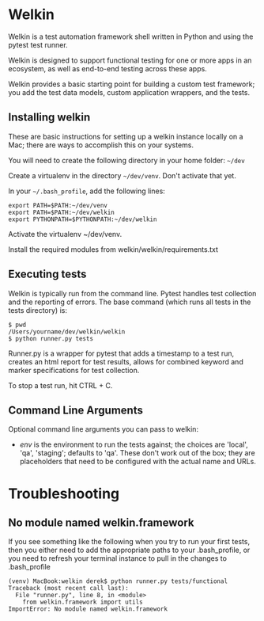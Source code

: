 # Welkin
Welkin is a test automation framework shell written in Python and using the
pytest test runner.

Welkin is designed to support functional testing for one
or more apps in an ecosystem, as well as end-to-end testing across these apps.

Welkin provides a basic starting point for building a custom test framework; you add the
test data models, custom application wrappers, and the tests.


## Installing welkin
These are basic instructions for setting up a welkin instance locally on a Mac; there are
ways to accomplish this on your systems.

You will need to create the following directory in your home folder: ````~/dev````

Create a virtualenv in the directory ````~/dev/venv````. Don't activate that yet.


In your ````~/.bash_profile````, add the following lines:

````
export PATH=$PATH:~/dev/venv
export PATH=$PATH:~/dev/welkin
export PYTHONPATH=$PYTHONPATH:~/dev/welkin
````

Activate the virtualenv ~/dev/venv.

Install the required modules from welkin/welkin/requirements.txt


## Executing tests
Welkin is typically run from the command line. Pytest handles test collection
and the reporting of errors. The base command (which runs all tests in the tests
directory) is:

````
$ pwd
/Users/yourname/dev/welkin/welkin
$ python runner.py tests
````

Runner.py is a wrapper for pytest that adds a timestamp to a test run, creates an html
report for test results, allows for combined keyword and marker specifications for test
collection.

To stop a test run, hit CTRL + C.


## Command Line Arguments
Optional command line arguments you can pass to welkin:
* *env* is the environment to run the tests against; the choices are 'local',
'qa', 'staging'; defaults to 'qa'. These don't work out of the box; they are placeholders
that need to be configured with the actual name and URLs.


# Troubleshooting
## No module named welkin.framework
If you see something like the following when you try to run your first tests, then you either
need to add the appropriate paths to your .bash_profile, or you need to refresh your terminal
instance to pull in the changes to .bash_profile
```
(venv) MacBook:welkin derek$ python runner.py tests/functional
Traceback (most recent call last):
  File "runner.py", line 8, in <module>
    from welkin.framework import utils
ImportError: No module named welkin.framework
```
